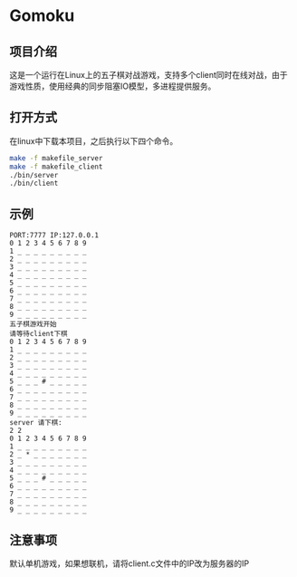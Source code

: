 # Gomoku

## 项目介绍
  这是一个运行在Linux上的五子棋对战游戏，支持多个client同时在线对战，由于游戏性质，使用经典的同步阻塞IO模型，多进程提供服务。
  <br>
  
## 打开方式
  在linux中下载本项目，之后执行以下四个命令。
  ```bash
  make -f makefile_server
  make -f makefile_client
  ./bin/server 
  ./bin/client 
  ```
  
## 示例
  ```
  PORT:7777 IP:127.0.0.1
  0 1 2 3 4 5 6 7 8 9
  1 _ _ _ _ _ _ _ _ _
  2 _ _ _ _ _ _ _ _ _
  3 _ _ _ _ _ _ _ _ _
  4 _ _ _ _ _ _ _ _ _
  5 _ _ _ _ _ _ _ _ _
  6 _ _ _ _ _ _ _ _ _
  7 _ _ _ _ _ _ _ _ _
  8 _ _ _ _ _ _ _ _ _
  9 _ _ _ _ _ _ _ _ _
  五子棋游戏开始
  请等待client下棋
  0 1 2 3 4 5 6 7 8 9
  1 _ _ _ _ _ _ _ _ _
  2 _ _ _ _ _ _ _ _ _
  3 _ _ _ _ _ _ _ _ _
  4 _ _ _ _ _ _ _ _ _
  5 _ _ _ # _ _ _ _ _
  6 _ _ _ _ _ _ _ _ _
  7 _ _ _ _ _ _ _ _ _
  8 _ _ _ _ _ _ _ _ _
  9 _ _ _ _ _ _ _ _ _
  server 请下棋:
  2 2
  0 1 2 3 4 5 6 7 8 9
  1 _ _ _ _ _ _ _ _ _
  2 _ * _ _ _ _ _ _ _
  3 _ _ _ _ _ _ _ _ _
  4 _ _ _ _ _ _ _ _ _
  5 _ _ _ # _ _ _ _ _
  6 _ _ _ _ _ _ _ _ _
  7 _ _ _ _ _ _ _ _ _
  8 _ _ _ _ _ _ _ _ _
  9 _ _ _ _ _ _ _ _ _
  ```
  
## 注意事项
  默认单机游戏，如果想联机，请将client.c文件中的IP改为服务器的IP
